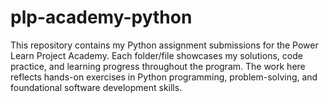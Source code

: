 # plp-academy-python
This repository contains my Python assignment submissions for the Power Learn Project Academy. Each folder/file showcases my solutions, code practice, and learning progress throughout the program. The work here reflects hands-on exercises in Python programming, problem-solving, and foundational software development skills.
